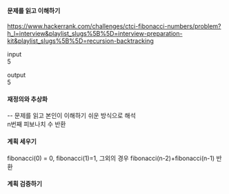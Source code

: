 #### 문제를 읽고 이해하기
https://www.hackerrank.com/challenges/ctci-fibonacci-numbers/problem?h_l=interview&playlist_slugs%5B%5D=interview-preparation-kit&playlist_slugs%5B%5D=recursion-backtracking

input</br>
5

output</br>
5
 
#### 재정의와 추상화<br>
-- 문제를 읽고 본인이 이해하기 쉬운 방식으로 해석<br>
n번째 피보나치 수 반환

#### 계획 세우기<br>
fibonacci(0) = 0, fibonacci(1)=1, 그외의 경우 fibonacci(n-2)+fibonacci(n-1) 반환 

#### 계획 검증하기
